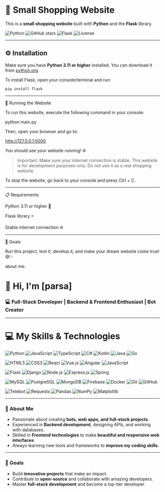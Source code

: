 
# 🛒 Small Shopping Website



This is a **small shopping website** built with **Python** and the **Flask** library.  

![Python](https://img.shields.io/badge/Python-3.11-blue)
![GitHub stars](https://img.shields.io/github/stars/username/repo?style=social)
![Flask](https://img.shields.io/badge/Flask-2.3-green)
![License](https://img.shields.io/badge/License-MIT-yellow?style=for-the-badge)

---

## ⚙️ Installation

Make sure you have **Python 3.11 or higher** installed. You can download it from [python.org](https://www.python.org/).  

To install Flask, open your console/terminal and run:

```bash
pip install flask
```

---

🚀 Running the Website

To run this website, execute the following command in your console:

python main.py

Then, open your browser and go to:

http://127.0.0.1:5000

You should see your website running! 🌐

> Important: Make sure your internet connection is stable.
This website is for development purposes only. Do not use it as a real shopping website.



To stop the website, go back to your console and press Ctrl + C.


---

📋 Requirements

Python 3.11 or higher 🐍

Flask library ⚡

Stable internet connection 🌐



---

🎯 Goals

Run this project, test it, develop it, and make your dream website come true! 😄✨

about me:
# 👋 Hi, I'm [parsa]<img scr="https://img.icons8.com/?size=100&id=98A4yZTt9abw&format=png&color=000000">
### 💻 Full-Stack Developer | Backend & Frontend Enthusiast | Bot Creator

---

# 💻 My Skills & Technologies

<!-- Languages -->
![Python](https://img.shields.io/badge/Python-3.11-blue?style=for-the-badge&logo=python&logoColor=white)
![JavaScript](https://img.shields.io/badge/JavaScript-ES6-yellow?style=for-the-badge&logo=javascript&logoColor=black)
![TypeScript](https://img.shields.io/badge/TypeScript-3178C6?style=for-the-badge&logo=typescript&logoColor=white)
![C#](https://img.shields.io/badge/C%23-9b59b6?style=for-the-badge&logo=c-sharp&logoColor=white)
![Kotlin](https://img.shields.io/badge/Kotlin-7F52FF?style=for-the-badge&logo=kotlin&logoColor=white)
![Java](https://img.shields.io/badge/Java-ED8B00?style=for-the-badge&logo=java&logoColor=white)
![Go](https://img.shields.io/badge/Go-00ADD8?style=for-the-badge&logo=go&logoColor=white)

<!-- Frontend -->
![HTML5](https://img.shields.io/badge/HTML5-E34F26?style=for-the-badge&logo=html5&logoColor=white)
![CSS3](https://img.shields.io/badge/CSS3-1572B6?style=for-the-badge&logo=css3&logoColor=white)
![React](https://img.shields.io/badge/React-17.0-blue?style=for-the-badge&logo=react&logoColor=white)
![Vue.js](https://img.shields.io/badge/Vue.js-4FC08D?style=for-the-badge&logo=vue.js&logoColor=white)
![Angular](https://img.shields.io/badge/Angular-DD0031?style=for-the-badge&logo=angular&logoColor=white)
![JavaScript](https://img.shields.io/badge/JavaScript-F7DF1E?style=for-the-badge&logo=javascript&logoColor=black)

<!-- Backend / Frameworks -->
![Flask](https://img.shields.io/badge/Flask-2.3-black?style=for-the-badge&logo=flask&logoColor=white)
![Django](https://img.shields.io/badge/Django-4.2-green?style=for-the-badge&logo=django&logoColor=white)
![Node.js](https://img.shields.io/badge/Node.js-339933?style=for-the-badge&logo=node.js&logoColor=white)
![Express.js](https://img.shields.io/badge/Express.js-000000?style=for-the-badge&logo=express&logoColor=white)
![Spring](https://img.shields.io/badge/Spring-6DB33F?style=for-the-badge&logo=spring&logoColor=white)

<!-- Database / Cloud / Tools -->
![MySQL](https://img.shields.io/badge/MySQL-4479A1?style=for-the-badge&logo=mysql&logoColor=white)
![PostgreSQL](https://img.shields.io/badge/PostgreSQL-316192?style=for-the-badge&logo=postgresql&logoColor=white)
![MongoDB](https://img.shields.io/badge/MongoDB-47A248?style=for-the-badge&logo=mongodb&logoColor=white)
![Firebase](https://img.shields.io/badge/Firebase-FFCA28?style=for-the-badge&logo=firebase&logoColor=black)
![Docker](https://img.shields.io/badge/Docker-2496ED?style=for-the-badge&logo=docker&logoColor=white)
![Git](https://img.shields.io/badge/Git-F05032?style=for-the-badge&logo=git&logoColor=white)
![GitHub](https://img.shields.io/badge/GitHub-181717?style=for-the-badge&logo=github&logoColor=white)

<!-- Python Libraries / Bot Tools -->
![Telebot](https://img.shields.io/badge/Telebot-bot-orange?style=for-the-badge)
![Requests](https://img.shields.io/badge/Requests-478FCC?style=for-the-badge)
![Pandas](https://img.shields.io/badge/Pandas-150458?style=for-the-badge)
![NumPy](https://img.shields.io/badge/NumPy-013243?style=for-the-badge)
![Matplotlib](https://img.shields.io/badge/Matplotlib-11557C?style=for-the-badge)

---

### 🚀 About Me
- Passionate about creating **bots, web apps, and full-stack projects**.  
- Experienced in **Backend development**, designing APIs, and working with databases.  
- Skilled in **Frontend technologies** to make **beautiful and responsive web interfaces**.  
- Always learning new tools and frameworks to **improve my coding skills**.  

---

### 🌟 Goals
- Build **innovative projects** that make an impact.  
- Contribute to **open-source** and collaborate with amazing developers.  
- Master **full-stack development** and become a top-tier developer.  





